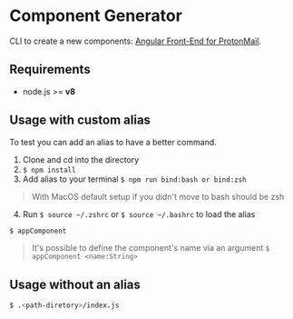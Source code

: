 # Component Generator

CLI to create a new components: [Angular Front-End for ProtonMail](https://github.com/ProtonMail/Angular).

## Requirements

- node.js >= **v8**

## Usage with custom alias

To test you can add an alias to have a better command.

1. Clone and cd into the directory
2. `$ npm install`
3. Add alias to your terminal `$ npm run bind:bash or bind:zsh`
> With MacOS default setup if you didn't move to bash should be zsh
4. Run `$ source ~/.zshrc` or `$ source ~/.bashrc` to load the alias

```sh
$ appComponent
```

> It's possible to define the component's name via an argument `$ appComponent <name:String>`


## Usage without an alias

```sh
$ .<path-diretory>/index.js
```
